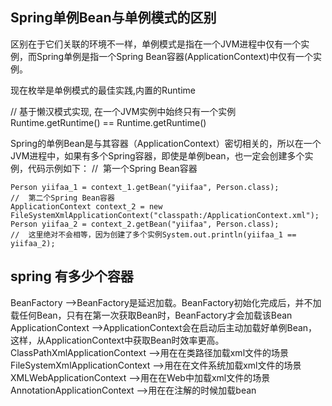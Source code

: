 ## Spring单例Bean与单例模式的区别
区别在于它们关联的环境不一样，单例模式是指在一个JVM进程中仅有一个实例，而Spring单例是指一个Spring Bean容器(ApplicationContext)中仅有一个实例。

现在枚举是单例模式的最佳实践,内置的Runtime

// 基于懒汉模式实现, 在一个JVM实例中始终只有一个实例
Runtime.getRuntime() == Runtime.getRuntime()

Spring的单例Bean是与其容器（ApplicationContext）密切相关的，所以在一个JVM进程中，如果有多个Spring容器，即使是单例bean，也一定会创建多个实例，代码示例如下：
//  第一个Spring Bean容器
```ApplicationContext context_1 = new FileSystemXmlApplicationContext("classpath:/ApplicationContext.xml");
Person yiifaa_1 = context_1.getBean("yiifaa", Person.class);
//  第二个Spring Bean容器
ApplicationContext context_2 = new FileSystemXmlApplicationContext("classpath:/ApplicationContext.xml");
Person yiifaa_2 = context_2.getBean("yiifaa", Person.class);
//  这里绝对不会相等，因为创建了多个实例System.out.println(yiifaa_1 == yiifaa_2);
```
## spring 有多少个容器
BeanFactory		-->BeanFactory是延迟加载。BeanFactory初始化完成后，并不加载任何Bean，只有在第一次获取Bean时，BeanFactory才会加载该Bean
ApplicationContext -->ApplicationContext会在启动后主动加载好单例Bean，这样，从ApplicationContext中获取Bean时效率更高。
ClassPathXmlApplicationContext -->用在在类路径加载xml文件的场景
FileSystemXmlApplicationContext -->用在在文件系统加载xml文件的场景
XMLWebApplicationContext	-->用在在Web中加载xml文件的场景
AnnotationApplicationContext -->用在在注解的时候加载bean

